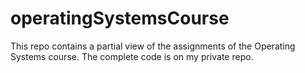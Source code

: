 # operatingSystemsCourse
This repo contains a partial view of the assignments of the Operating Systems course. The complete code is on my private repo.
